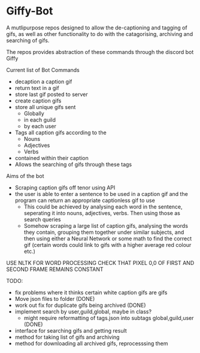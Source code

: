 # Giffy-Bot
A mutlipurpose repos designed to allow the de-captioning and tagging of gifs, as well as other functionality to do with the catagorising, archiving and searching of gifs.

The repos provides abstraction of these commands through the discord bot Giffy


Current list of Bot Commands
- decaption a caption gif
- return text in a gif
- store last gif posted to server
- create caption gifs
- store all unique gifs sent 
    - Globally
    - in each guild
    - by each user
- Tags all caption gifs according to the
    - Nouns
    - Adjectives
    - Verbs
- contained within their caption
- Allows the searching of gifs through these tags

Aims of the bot
- Scraping caption gifs off tenor using API
- the user is able to enter a sentence to be used in a caption gif and the program can return an appropriate captionless gif to use
    - This could be achieved by analysing each word in the sentence, seperating it into nouns, adjectives, verbs. Then using those as search queries
    - Somehow scraping a large list of caption gifs, analysing the words they contain, grouping them together under similar subjects, and then using either a Neural Network or some   math to find the correct gif (certain words could link to gifs with a higher average red colour etc.) 

USE NLTK FOR WORD PROCESSING
CHECK THAT PIXEL 0,0 OF FIRST AND SECOND FRAME REMAINS CONSTANT


TODO:
- fix problems where it thinks certain white caption gifs are gifs
- Move json files to folder (DONE)
- work out fix for duplicate gifs being archived (DONE)
- implement search by user,guild,global, maybe in class?
    - might require reformatting of tags.json into subtags global,guild,user (DONE)
- interface for searching gifs and getting result
- method for taking list of gifs and archiving
- method for downloading all archived gifs, reprocesssing them